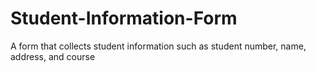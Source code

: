 # Student-Information-Form
A form that collects student information such as student number, name, address, and course
